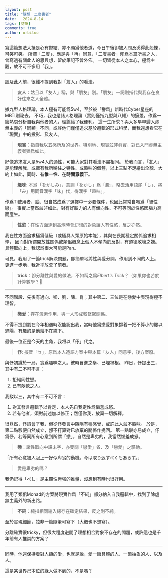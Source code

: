 ```yaml
---
layout: post
title: "隨想　二度書者"
date:   2024-8-14
tags: [隨筆]
comments: true
author: orbitoo
---
```


寫這篇想法大抵是心有鬱結、亦不願爲他者道，今日午後卻被人問及奚得此般㦡，可笑可笑。
所謂「二度」、應是與「再」同意，「二度書者」卽爲本篇所書之人，曾寫過有關此人的思與想，留於筆記不曾外佈。
一切皆從本人之本心，極爲主觀，故不可不多用「我」。

---

談及此人前，很難不提到我對「友人」的看法。

> **友人**：姑且以「友人」稱，與「朋友」別。「朋友」一詞則指代與我存在良好往來之人全體。

據九型人格理論，本人極有可能爲5w4，至於被「譽爲」新時代Cyber星座的MBTI則祕去。
不巧，我也是諸人格理論（實則僅指九型與八維）的擁躉，作爲一箇熱衷分析自我與他者的人，理論給了我便利。
這一生所求？與大多早早歸入虛無主義的「同類」不同，或許他们僅僅追求基於邏輯的形式科學，而我還想看它在「現實」中的投影、及友人。

> **現實**：指自我以五感所及的世界。特別地、現實竝非眞實，對已入門虛無主義者猶爲如此。

好像追求友人是5w4人的通性，可能大家對其看法不盡相同。
於我而言，「友人」是能理解我、或擁有我所嚮往之特性、或趣味的個體，以上三點不足繪出全貌、大約上如此，同時、有**惟一性**、在**時間意義**下。

> **趣味**: 本爲「をかしみ」，意訓「をかし」爲「趣」、略去活用語尾「し」、將「み」用同音漢字「味」代，得漢字「趣味」。

作爲Ti使用者，腦、很自然成爲了選擇中一必要條件，也因此常常自嘲爲「智性戀」。
事實上當然竝非如此，對有好腦力的人有傾向性、不可等同於性慾因腦力高而產生。

> **性慾**：在性方面達到高潮時會幻想的對象讓人有性慾，反之亦然。

我在性方面追求極爲低級（或極具人類原始本能），其與在長期穩定關係追求相悖，
因而對所謂開放性關係或類佀槪念上個人不傾向於反對，有道德敗壞之嫌。具體取向上，我認爲很大可能是Pan。

可見，我用了一箇trick解決問題，卽簡單地將性與愛分開，作用到不同的人上。
更進一步地，我近乎放棄了前者。

> **trick**：卽分離性與愛的做法，不如稱之爲*Elbert's Trick*？（如果你也苦於計算數學？🤭

---

不同階段、先後有過向、卿、劉、陳、肖；其中第二、三位是在戀愛中表現得極不理智。

> **戀愛**：存在激素作用、與一人形成較緊密關係。

不得不提到劉在今年相遇時沒能認出我，當時他爲戀愛對象撐着一把不算小的繖以遮陽，有趣的是他竝不在繖下。

最後一位正是今天的主角，我将以「伃」代之。

> **伃**: 擬音「セ」，原爲本人造語方案中與本篇「友人」同意字，後方案廢。

與伃初識於一局，實爲趣味之人。彼時冒進之擧、已埋禍根。
昨日，伃提出三，其中有二不可不言：
1. 拒絕同性戀。
2. 已有歖歡之人。

我駁以三，其中有二不可不言：
1. 對其發言邏輯予以肯定，本人先自我定性爲惱羞成怒。
2. 若有他者，須對前述加以修正；然僅你我，放棄一切解釋。

很㬎然，伃誤會了我，但從伃發言中隱隱有種感覺，或許此人竝不趣味。
於是，第二點駁便自然成立，卽不打算對已放棄的關係作挽回。
第一點駁亦易成立，伃爲伃，若等同所有心意到所謂「戀」，自然是卑劣的，我當然惱羞成怒。

> **戀**：諸性取向中譯末字，亦雙關「戀愛」省、及「戀愛」之驅動。

「所有心意被人冠上一好似卑劣的動機。今は取り返すべくもあらず。」

> 愛是卑劣的嗎？

我仍記得「べし」是主觀性極強的推量，沒想到有時也很好用。

---

我用了類佀Monad的方案將現實作爲「不純」部分納入自我邏輯中，找到了除虛無主義外的新出路。

> **不純**：純指相同输入總存在確定結果，反之則不純。

至於實現細節，竝非一篇隨筆可寫下（大槪也不想寫）。

分離確實很tricky，但很大程度避開了理想相合對象不存在的問題，或許這也是千年前有人推崇的方案？

---

同時，他還保持着對人類的愛，也就是說，愛一箇具體的人、一箇抽象的人、以及人。

這是某世界己本位的綠人做不到的，不是嗎？
